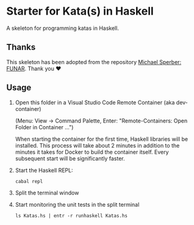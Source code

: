 # Starter for Kata(s) in Haskell

A skeleton for programming katas in Haskell.

## Thanks

This skeleton has been adopted from the repository
[Michael Sperber: FUNAR](https://github.com/active-group/funar/tree/master/haskell-code).
Thank you ❤️

## Usage

1. Open this folder in a Visual Studio Code Remote Container (aka dev-container)

   (Menu: View -> Command Palette, Enter: "Remote-Containers: Open Folder in
   Container ...")

   When starting the container for the first time, Haskell libraries will be
   installed. This process will take about 2 minutes in addition to the
   minutes it takes for Docker to build the container itself. Every subsequent
   start will be significantly faster.

2. Start the Haskell REPL:

   ```shell
   cabal repl
   ```

3. Split the terminal window

4. Start monitoring the unit tests in the split terminal

   ```shell
   ls Katas.hs | entr -r runhaskell Katas.hs
   ```
